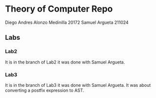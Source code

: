 # Theory of Computer Repo
Diego Andres Alonzo Medinilla   20172
Samuel Argueta 211024
## Labs
### Lab2
It is in the branch of Lab2 it was done with Samuel Argueta.

### Lab3
It is in the branch of Lab3 it was done with Samuel Argueta. It was about converting a postfix expression to AST.